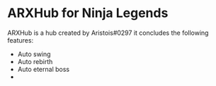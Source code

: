 # ARXHub for Ninja Legends
ARXHub is a hub created by Aristois#0297 it concludes the following features:
- Auto swing
- Auto rebirth
- Auto eternal boss
- 
